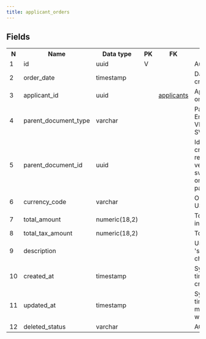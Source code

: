 ```yaml
---
title: applicant_orders 
---
```


## Fields

<table style="width: 100%">
    <colgroup>
       <col span="1" style="width: 3%;"/>
       <col span="1" style="width: 12%;"/>
       <col span="1" style="width: 10%;"/>
       <col span="1" style="width: 3%;"/>
       <col span="1" style="width: 12%;"/>
       <col span="1" style="width: 60%;"/>
    </colgroup>
  <tr>
    <th>N</th>
    <th>Name</th>
    <th>Data type</th>
    <th>PK</th>
    <th>FK</th>
    <th>Description</th>
  </tr>
<tr><td>1</td><td>id</td><td>uuid</td><td>V</td><td></td><td>Autogenerated</td></tr>
<tr><td>2</td><td>order_date</td><td>timestamp</td><td></td><td></td><td>Date, when the order was created (generated)</td></tr>
<tr><td>3</td><td>applicant_id</td><td>uuid</td><td></td><td><a href="applicants.md">applicants</a></td><td>Applicant that created the order</td></tr>
<tr><td>4</td><td>parent_document_type</td><td>varchar</td><td></td><td></td><td>Parent document type. Enum. One of: VERIFICATION_REQUEST, SVP_BOOKING</td></tr>
<tr><td>5</td><td>parent_document_id</td><td>uuid</td><td></td><td></td><td>Id of the request that created this order. A reference to: verification_requests or svp_bookings, depending on parent_document_type</td></tr>
<tr><td>6</td><td>currency_code</td><td>varchar</td><td></td><td></td><td>Order currency. Default USD</td></tr>
<tr><td>7</td><td>total_amount</td><td>numeric(18,2)</td><td></td><td></td><td>Total order amount including tax</td></tr>
<tr><td>8</td><td>total_tax_amount</td><td>numeric(18,2)</td><td></td><td></td><td>Total tax (VAT) amount</td></tr>
<tr><td>9</td><td>description</td><td></td><td></td><td></td><td>Usualy contains a string 'successfully created checkout'</td></tr>
<tr><td>10</td><td>created_at</td><td>timestamp</td><td></td><td></td><td>System field - date and time when the record was created</td></tr>
<tr><td>11</td><td>updated_at</td><td>timestamp</td><td></td><td></td><td>System field - date and time when the record was modified (or created when the record is new)</td></tr>
<tr><td>12</td><td>deleted_status</td><td>varchar</td><td></td><td></td><td>ACTIVE, DELETED</td></tr>

</table>